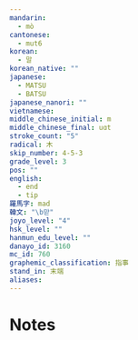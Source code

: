 ```yaml
---
mandarin:
  - mò
cantonese:
  - mut6
korean:
  - 말
korean_native: ""
japanese:
  - MATSU
  - BATSU
japanese_nanori: ""
vietnamese:
middle_chinese_initial: m
middle_chinese_final: uɑt
stroke_count: "5"
radical: 木
skip_number: 4-5-3
grade_level: 3
pos: ""
english:
  - end
  - tip
羅馬字: mad
韓文: "\b맏"
joyo_level: "4"
hsk_level: ""
hanmun_edu_level: ""
danayo_id: 3160
mc_id: 760
graphemic_classification: 指事
stand_in: 末端
aliases:
---
```


# Notes
